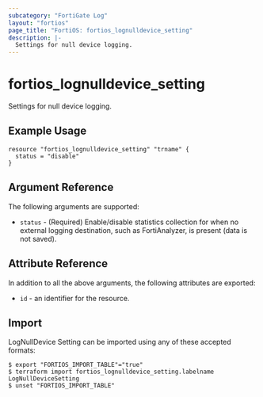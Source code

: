 ```yaml
---
subcategory: "FortiGate Log"
layout: "fortios"
page_title: "FortiOS: fortios_lognulldevice_setting"
description: |-
  Settings for null device logging.
---
```


# fortios_lognulldevice_setting
Settings for null device logging.

## Example Usage

```hcl
resource "fortios_lognulldevice_setting" "trname" {
  status = "disable"
}
```

## Argument Reference


The following arguments are supported:

* `status` - (Required) Enable/disable statistics collection for when no external logging destination, such as FortiAnalyzer, is present (data is not saved).


## Attribute Reference

In addition to all the above arguments, the following attributes are exported:
* `id` - an identifier for the resource.

## Import

LogNullDevice Setting can be imported using any of these accepted formats:
```
$ export "FORTIOS_IMPORT_TABLE"="true"
$ terraform import fortios_lognulldevice_setting.labelname LogNullDeviceSetting
$ unset "FORTIOS_IMPORT_TABLE"
```

